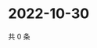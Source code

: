 # 2022-10-30

共 0 条

<!-- BEGIN WEIBO -->
<!-- 最后更新时间 Sun Oct 30 2022 20:33:38 GMT+0800 (China Standard Time) -->

<!-- END WEIBO -->
